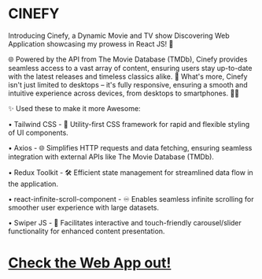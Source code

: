 # CINEFY

Introducing Cinefy, a Dynamic Movie and TV show Discovering Web Application showcasing my prowess in React JS! 🚀

🌐 Powered by the API from The Movie Database (TMDb), Cinefy provides seamless access to a vast array of content, ensuring users stay up-to-date with the latest releases and timeless classics alike. 📱 What's more, Cinefy isn't just limited to desktops – it's fully responsive, ensuring a smooth and intuitive experience across devices, from desktops to smartphones. 📱💨


✨ Used these to make it more Awesome:

• Tailwind CSS - 🎨 Utility-first CSS framework for rapid and flexible styling of UI components.

• Axios - 🌐 Simplifies HTTP requests and data fetching, ensuring seamless integration with external APIs like The Movie Database (TMDb).

• Redux Toolkit - 🛠️ Efficient state management for streamlined data flow in the application.

• react-infinite-scroll-component - ♾️ Enables seamless infinite scrolling for smoother user experience with large datasets.

• Swiper JS - 🔄 Facilitates interactive and touch-friendly carousel/slider functionality for enhanced content presentation.


# [Check the Web App out!](https://cinefy-webapp.netlify.app/)

